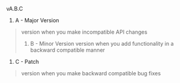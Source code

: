 vA.B.C
1. A - Major Version
> version when you make incompatible API changes
> 1. B - Minor Version
> version when you add functionality in a backward compatible manner
1. C - Patch
> version when you make backward compatible bug fixes
